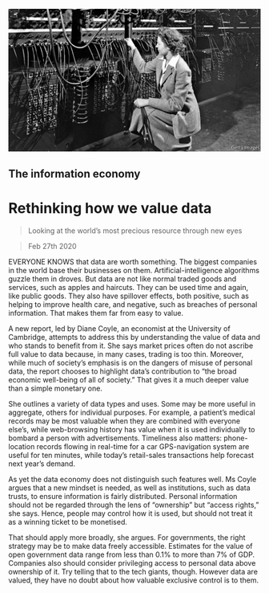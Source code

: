 ![](./images/20200229_FNP002_0.jpg)

## The information economy

# Rethinking how we value data

> Looking at the world’s most precious resource through new eyes

> Feb 27th 2020

EVERYONE KNOWS that data are worth something. The biggest companies in the world base their businesses on them. Artificial-intelligence algorithms guzzle them in droves. But data are not like normal traded goods and services, such as apples and haircuts. They can be used time and again, like public goods. They also have spillover effects, both positive, such as helping to improve health care, and negative, such as breaches of personal information. That makes them far from easy to value.

A new report, led by Diane Coyle, an economist at the University of Cambridge, attempts to address this by understanding the value of data and who stands to benefit from it. She says market prices often do not ascribe full value to data because, in many cases, trading is too thin. Moreover, while much of society’s emphasis is on the dangers of misuse of personal data, the report chooses to highlight data’s contribution to “the broad economic well-being of all of society.” That gives it a much deeper value than a simple monetary one.

She outlines a variety of data types and uses. Some may be more useful in aggregate, others for individual purposes. For example, a patient’s medical records may be most valuable when they are combined with everyone else’s, while web-browsing history has value when it is used individually to bombard a person with advertisements. Timeliness also matters: phone-location records flowing in real-time for a car GPS-navigation system are useful for ten minutes, while today’s retail-sales transactions help forecast next year’s demand.

As yet the data economy does not distinguish such features well. Ms Coyle argues that a new mindset is needed, as well as institutions, such as data trusts, to ensure information is fairly distributed. Personal information should not be regarded through the lens of “ownership” but “access rights,” she says. Hence, people may control how it is used, but should not treat it as a winning ticket to be monetised.

That should apply more broadly, she argues. For governments, the right strategy may be to make data freely accessible. Estimates for the value of open government data range from less than 0.1% to more than 7% of GDP. Companies also should consider privileging access to personal data above ownership of it. Try telling that to the tech giants, though. However data are valued, they have no doubt about how valuable exclusive control is to them.